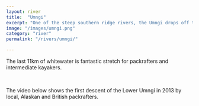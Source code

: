 ```yaml
---
layout: river
title:  "Umngi"
excerpt: "One of the steep southern ridge rivers, the Umngi drops off the plateau in a stunning canyon before heading into Bangladesh"
image: "/images/umngi.png"
category: "river"
permalink: "/rivers/umngi/"

---
```



The last 11km of whitewater is fantastic stretch for packrafters and intermediate kayakers.

​

The video below shows the first descent of the Lower Umngi in 2013 by local, Alaskan and British packrafters.